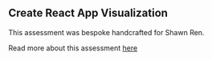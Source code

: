 ## Create React App Visualization

This assessment was bespoke handcrafted for Shawn Ren.

Read more about this assessment [here](https://react.eogresources.com)
